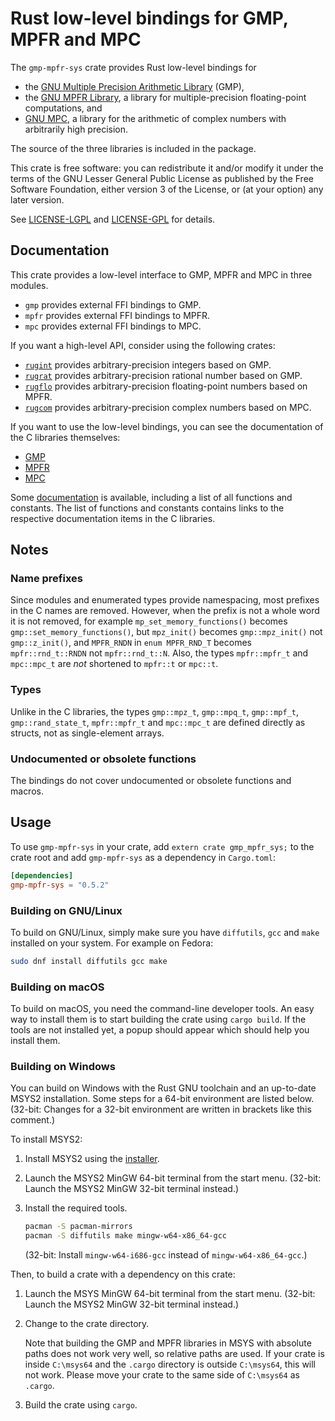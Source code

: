# Rust low-level bindings for GMP, MPFR and MPC

The `gmp-mpfr-sys` crate provides Rust low-level bindings for

* the [GNU Multiple Precision Arithmetic Library](https://gmplib.org/)
  (GMP),
* the [GNU MPFR Library](http://www.mpfr.org/), a library for
  multiple-precision floating-point computations, and
* [GNU MPC](http://www.multiprecision.org/), a library for the
  arithmetic of complex numbers with arbitrarily high precision.

The source of the three libraries is included in the package.

This crate is free software: you can redistribute it and/or modify it
under the terms of the GNU Lesser General Public License as published
by the Free Software Foundation, either version 3 of the License, or
(at your option) any later version.
  
See [LICENSE-LGPL](LICENSE-LGPL.md) and [LICENSE-GPL](LICENSE-GPL.md)
for details.

## Documentation

This crate provides a low-level interface to GMP, MPFR and MPC in
three modules.

* `gmp` provides external FFI bindings to GMP.
* `mpfr` provides external FFI bindings to MPFR.
* `mpc` provides external FFI bindings to MPC.

If you want a high-level API, consider using the following crates:

* [`rugint`](https://gitlab.com/tspiteri/rugint)
  provides arbitrary-precision integers based on GMP.
* [`rugrat`](https://gitlab.com/tspiteri/rugrat)
  provides arbitrary-precision rational number based on GMP.
* [`rugflo`](https://gitlab.com/tspiteri/rugflo)
  provides arbitrary-precision floating-point numbers based on MPFR.
* [`rugcom`](https://gitlab.com/tspiteri/rugcom)
  provides arbitrary-precision complex numbers based on MPC.

If you want to use the low-level bindings, you can see the
documentation of the C libraries themselves:

* [GMP](https://gmplib.org/manual/)
* [MPFR](http://www.mpfr.org/mpfr-current/mpfr.html)
* [MPC](http://www.multiprecision.org/index.php?prog=mpc&page=html)

Some
[documentation](https://tspiteri.gitlab.io/gmp-mpfr/gmp_mpfr_sys/) is
available, including a list of all functions and constants. The list
of functions and constants contains links to the respective
documentation items in the C libraries.

## Notes

### Name prefixes

Since modules and enumerated types provide namespacing, most prefixes
in the C names are removed. However, when the prefix is not a whole
word it is not removed, for example `mp_set_memory_functions()`
becomes `gmp::set_memory_functions()`, but `mpz_init()` becomes
`gmp::mpz_init()` not `gmp::z_init()`, and `MPFR_RNDN` in `enum
MPFR_RND_T` becomes `mpfr::rnd_t::RNDN` not `mpfr::rnd_t::N`. Also,
the types `mpfr::mpfr_t` and `mpc::mpc_t` are *not* shortened to
`mpfr::t` or `mpc::t`.

### Types

Unlike in the C libraries, the types `gmp::mpz_t`, `gmp::mpq_t`,
`gmp::mpf_t`, `gmp::rand_state_t`, `mpfr::mpfr_t` and `mpc::mpc_t` are
defined directly as structs, not as single-element arrays.

### Undocumented or obsolete functions

The bindings do not cover undocumented or obsolete functions and
macros.

## Usage

To use `gmp-mpfr-sys` in your crate, add `extern crate gmp_mpfr_sys;`
to the crate root and add `gmp-mpfr-sys` as a dependency in
`Cargo.toml`:

```toml
[dependencies]
gmp-mpfr-sys = "0.5.2"
```

### Building on GNU/Linux

To build on GNU/Linux, simply make sure you have `diffutils`, `gcc`
and `make` installed on your system. For example on Fedora:

```sh
sudo dnf install diffutils gcc make
```

### Building on macOS

To build on macOS, you need the command-line developer tools. An easy
way to install them is to start building the crate using
`cargo build`. If the tools are not installed yet, a popup should
appear which should help you install them.

### Building on Windows

You can build on Windows with the Rust GNU toolchain and an up-to-date
MSYS2 installation. Some steps for a 64-bit environment are listed
below. (32-bit: Changes for a 32-bit environment are written in
brackets like this comment.)

To install MSYS2:

1. Install MSYS2 using the [installer](https://msys2.github.io/).

2. Launch the MSYS2 MinGW 64-bit terminal from the start
   menu. (32-bit: Launch the MSYS2 MinGW 32-bit terminal instead.)

3. Install the required tools.

   ```sh
   pacman -S pacman-mirrors
   pacman -S diffutils make mingw-w64-x86_64-gcc
   ```
   
   (32-bit: Install `mingw-w64-i686-gcc` instead of
   `mingw-w64-x86_64-gcc`.)
   
Then, to build a crate with a dependency on this crate:

1. Launch the MSYS MinGW 64-bit terminal from the start menu. (32-bit:
   Launch the MSYS2 MinGW 32-bit terminal instead.)

2. Change to the crate directory.

   Note that building the GMP and MPFR libraries in MSYS with absolute
   paths does not work very well, so relative paths are used. If your
   crate is inside `C:\msys64` and the `.cargo` directory is outside
   `C:\msys64`, this will not work. Please move your crate to the
   same side of `C:\msys64` as `.cargo`.

3. Build the crate using `cargo`.
